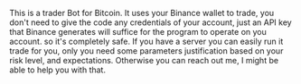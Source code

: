 This is a trader Bot for Bitcoin.
It uses your Binance wallet to trade, you don't need to give the code any credentials of your account, just an API key that Binance generates will suffice for the program to operate on you account. so it's completely safe.
If you have a server you can easily run it trade for you, only you need some parameters justification based on your risk level, and expectations.
Otherwise you can reach out me, I might be able to help you with that.
